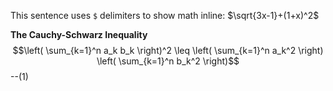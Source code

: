 This sentence uses `$` delimiters to show math inline:  $\sqrt{3x-1}+(1+x)^2$


**The Cauchy-Schwarz Inequality**
$$\left( \sum_{k=1}^n a_k b_k \right)^2 \leq \left( \sum_{k=1}^n a_k^2 \right) \left( \sum_{k=1}^n b_k^2 \right)$$ --(1)
